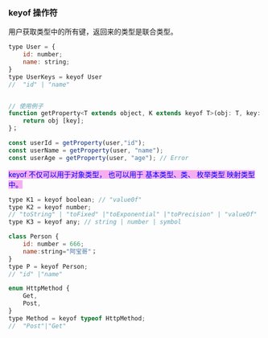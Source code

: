 ### keyof 操作符

用户获取类型中的所有键，返回来的类型是联合类型。

```js
type User = {
    id: number;
    name: string;
}
type UserKeys = keyof User
//  "id" | "name"


// 使用例子
function getProperty<T extends object, K extends keyof T>(obj: T, key: K) {
    return obj [key];
}；

const userId = getProperty(user,"id");
const userName = getProperty(user, "name");
const userAge = getProperty(user, "age"); // Error

```

<span style="background: rgba(243, 122, 233, 0.6); color: #00f">
keyof 不仅可以用于对象类型， 也可以用于 基本类型、类、 枚举类型 映射类型中。
</span>

```js
type K1 = keyof boolean; // "value0f"
type K2 = keyof number;
// "toString" | "toFixed" |"toExponential" |"toPrecision" | "valueOf" | "toLocaleString"
type K3 = keyof any; // string | number | symbol

class Person {
    id: number = 666;
    name:string="阿宝哥"；
}
type P = keyof Person;
// "id" |"name"

enum HttpMethod {
    Get,
    Post,
}
type Method = keyof typeof HttpMethod;
//  "Post"|"Get"
```
